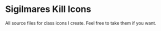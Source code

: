 # Sigilmares Kill Icons
 
All source files for class icons I create.
Feel free to take them if you want.
